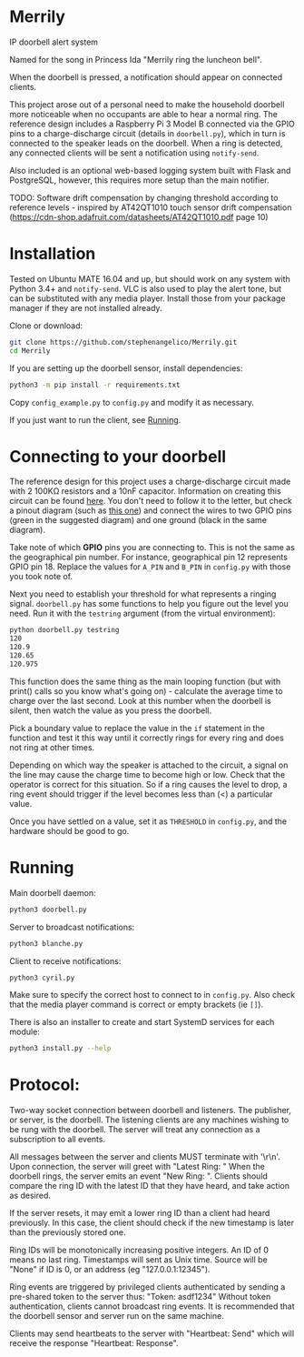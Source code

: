 # Merrily
IP doorbell alert system

Named for the song in Princess Ida "Merrily ring the luncheon bell".

When the doorbell is pressed, a notification should appear on connected clients.

This project arose out of a personal need to make the household doorbell more
noticeable when no occupants are able to hear a normal ring.
The reference design includes a Raspberry Pi 3 Model B connected via the GPIO
pins to a charge-discharge circuit (details in `doorbell.py`), which in
turn is connected to the speaker leads on the doorbell. When a ring is detected,
any connected clients will be sent a notification using `notify-send`.

Also included is an optional web-based logging system built with Flask and
PostgreSQL, however, this requires more setup than the main notifier.

TODO: Software drift compensation by changing threshold according to reference
levels - inspired by AT42QT1010 touch sensor drift compensation
(https://cdn-shop.adafruit.com/datasheets/AT42QT1010.pdf page 10)

Installation
============

Tested on Ubuntu MATE 16.04 and up, but should work on any system with
Python 3.4+ and `notify-send`. VLC is also used to play
the alert tone, but can be substituted with any media player.
Install those from your package manager if they are not installed already.

Clone or download:
```bash
git clone https://github.com/stephenangelico/Merrily.git
cd Merrily
```

If you are setting up the doorbell sensor, install dependencies:
```bash
python3 -m pip install -r requirements.txt
```

Copy `config_example.py` to `config.py` and modify it as necessary.

If you just want to run the client, see [Running](#running).

Connecting to your doorbell
===========================

The reference design for this project uses a charge-discharge circuit made with
2 100KΩ resistors and a 10nF capacitor. Information on creating this circuit can
be found [here](https://www.allaboutcircuits.com/projects/building-raspberry-pi-controllers-part-5-reading-analog-data-with-an-rpi/).
You don't need to follow it to the letter, but check a pinout diagram (such as
[this one](https://cdn.sparkfun.com/assets/learn_tutorials/4/2/4/header_pinout.jpg))
and connect the wires to two GPIO pins (green in the suggested diagram) and one
ground (black in the same diagram).

Take note of which **GPIO** pins you are connecting to. This is not the same
as the geographical pin number. For instance, geographical pin 12 represents
GPIO pin 18. Replace the values for `A_PIN` and `B_PIN` in `config.py` with
those you took note of.

Next you need to establish your threshold for what represents a ringing signal.
`doorbell.py` has some functions to help you figure out the level you need.
Run it with the `testring` argument (from the virtual environment):

```bash
python doorbell.py testring
120
120.9
120.65
120.975
```

This function does the same thing as the main looping function (but with print()
calls so you know what's going on) - calculate the average time to charge over
the last second. Look at this number when the doorbell is silent, then watch the
value as you press the doorbell.

Pick a boundary value to replace the value in the `if` statement in the function
and test it this way until it correctly rings for every ring and does not ring
at other times.

Depending on which way the speaker is attached to the circuit, a signal on the
line may cause the charge time to become high or low. Check that the operator
is correct for this situation. So if a ring causes the level to drop, a ring
event should trigger if the level becomes less than (<) a particular value.

Once you have settled on a value, set it as `THRESHOLD` in `config.py`, and the
hardware should be good to go.

Running
=======

Main doorbell daemon:

```bash
python3 doorbell.py
```

Server to broadcast notifications:

```bash
python3 blanche.py
```

Client to receive notifications:

```bash
python3 cyril.py
```

Make sure to specify the correct host to connect to in `config.py`. Also check
that the media player command is correct or empty brackets (ie `[]`).

There is also an installer to create and start SystemD services for each module:

```bash
python3 install.py --help
```


Protocol:
=========

Two-way socket connection between doorbell and listeners.
The publisher, or server, is the doorbell. The listening clients are any
machines wishing to be rung with the doorbell. The server will treat any
connection as a subscription to all events.

All messages between the server and clients MUST terminate with '\r\n'.
Upon connection, the server will greet with "Latest Ring: <id> <time> <source>"
When the doorbell rings, the server emits an event "New Ring: <id> <time> <source>".
Clients should compare the ring ID with the latest ID that they have heard, and
take action as desired.

If the server resets, it may emit a lower ring ID than a client had heard
previously. In this case, the client should check if the new timestamp is later
than the previously stored one.

Ring IDs will be monotonically increasing positive integers. An ID of 0 means no
last ring. Timestamps will sent as Unix time. Source will be "None" if ID is 0,
or an address (eg "127.0.0.1:12345").

Ring events are triggered by privileged clients authenticated by sending a
pre-shared token to the server thus: "Token: asdf1234"
Without token authentication, clients cannot broadcast ring events.
It is recommended that the doorbell sensor and server run on the same machine.

Clients may send heartbeats to the server with "Heartbeat: Send" which will
receive the response "Heartbeat: Response".
